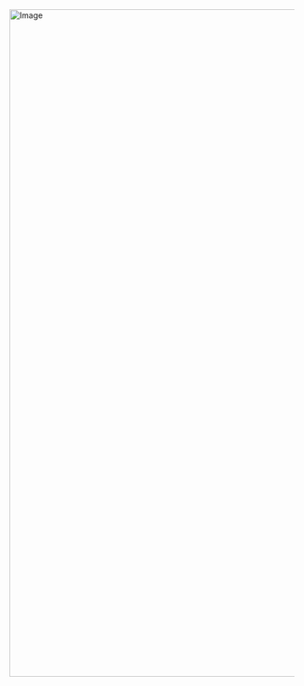 <img width="1180" alt="Image" src="https://github.com/user-attachments/assets/af1083aa-c544-4945-a0fd-7ae3302b544b" />

